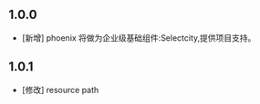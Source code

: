 <!--
 * @Author: lipeng 1162423147@qq.com
 * @Date: 2023-09-24 10:25:49
 * @LastEditors: lipeng 1162423147@qq.com
 * @LastEditTime: 2023-09-29 20:53:03
 * @FilePath: /phoenix_selectcity/CHANGELOG.md
 * @Description: 这是默认设置,请设置`customMade`, 打开koroFileHeader查看配置 进行设置: https://github.com/OBKoro1/koro1FileHeader/wiki/%E9%85%8D%E7%BD%AE
-->
## 1.0.0

* [新增] phoenix 将做为企业级基础组件:Selectcity,提供项目支持。

## 1.0.1

* [修改] resource path